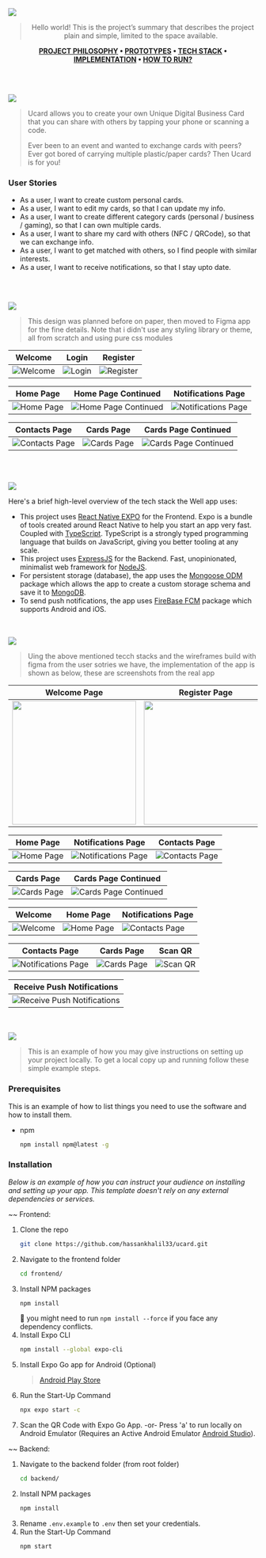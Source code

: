 <img src="./readme/title1.svg"/>

<div align="center">

> Hello world! This is the project’s summary that describes the project plain and simple, limited to the space available.  

**[PROJECT PHILOSOPHY](https://github.com/hassankhalil33/ucard#project-philosophy) • [PROTOTYPES](https://github.com/hassankhalil33/ucard#wireframes) • [TECH STACK](https://github.com/hassankhalil33/ucard#tech-stack) • [IMPLEMENTATION](https://github.com/hassankhalil33/ucard#impplementation) • [HOW TO RUN?](https://github.com/hassankhalil33/ucard#how-to-run)**

</div>

<br><br>


<img id="project-philosophy" src="./readme/title2.svg"/>

> Ucard allows you to create your own Unique Digital Business Card that you can share with others by tapping your phone or scanning a code.
> 
> Ever been to an event and wanted to exchange cards with peers? Ever got bored of carrying multiple plastic/paper cards? 
Then Ucard is for you!

### User Stories
- As a user, I want to create custom personal cards.
- As a user, I want to edit my cards, so that I can update my info.
- As a user, I want to create different category cards (personal / business / gaming), so that I can own multiple cards.
- As a user, I want to share my card with others (NFC / QRCode), so that we can exchange info.
- As a user, I want to get matched with others, so I find people with similar interests.
- As a user, I want to receive notifications, so that I stay upto date.

<br><br>

<img id="wireframes" src="./readme/title3.svg"/>

> This design was planned before on paper, then moved to Figma app for the fine details.
Note that i didn't use any styling library or theme, all from scratch and using pure css modules

|  Welcome  |    Login    | Register |
| --------- | ----------- | -------- |
| ![Welcome](https://github.com/hassankhalil33/ucard/blob/master/readme/Welcome.png) | ![Login](https://github.com/hassankhalil33/ucard/blob/master/readme/Login.png) | ![Register](https://github.com/hassankhalil33/ucard/blob/master/readme/Sign_Up.png)

|      Home Page      | Home Page Continued  | Notifications Page  |
| ------------------- | -------------------- | ------------------- |
| ![Home Page](https://github.com/hassankhalil33/ucard/blob/master/readme/Home_Page.png) | ![Home Page Continued](https://github.com/hassankhalil33/ucard/blob/master/readme/Home_Page_Continued.png) | ![Notifications Page](https://github.com/hassankhalil33/ucard/blob/master/readme/Notifications_Page.png)

| Contacts Page  | Cards Page  | Cards Page Continued
| ----- | ----- | ----- |
| ![Contacts Page](https://github.com/hassankhalil33/ucard/blob/master/readme/Contacts_Page.png) | ![Cards Page](https://github.com/hassankhalil33/ucard/blob/master/readme/Cards_Page.png) | ![Cards Page Continued](https://github.com/hassankhalil33/ucard/blob/master/readme/Cards_Page_Continued.png)

<br><br>

<img id="tech-stack" src="./readme/title4.svg"/>

Here's a brief high-level overview of the tech stack the Well app uses:

- This project uses [React Native EXPO](https://expo.dev/) for the Frontend. Expo is a bundle of tools created around React Native to help you start an app very fast. Coupled with [TypeScript](https://www.typescriptlang.org/). TypeScript is a strongly typed programming language that builds on JavaScript, giving you better tooling at any scale.
- This project uses [ExpressJS](https://expressjs.com/) for the Backend. Fast, unopinionated, minimalist web framework for [NodeJS](https://nodejs.org/en/).
- For persistent storage (database), the app uses the [Mongoose ODM](https://mongoosejs.com) package which allows the app to create a custom storage schema and save it to [MongoDB](https://www.mongodb.com).
- To send push notifications, the app uses [FireBase FCM](https://firebase.google.com/docs/cloud-messaging) package which supports Android and iOS.



<br><br>
<img id="impplementation" src="./readme/title5.svg"/>

> Uing the above mentioned tecch stacks and the wireframes build with figma from the user sotries we have, the implementation of the app is shown as below, these are screenshots from the real app

| Welcome Page  | Register Page | Login Page  |
| ------------- | ------------- | ----------- |
| <img width="250" src="./readme/welcome-imp.jpg"/> | <img width="250" src="./readme/register-imp.jpg"/> | <img width="250" src="./readme/login-imp.jpg"/>

| Home Page  | Notifications Page  | Contacts Page  |
| ---------- | ------------------- | -------------- |
| ![Home Page](https://github.com/hassankhalil33/ucard/blob/master/readme/home-imp.jpg) | ![Notifications Page](https://github.com/hassankhalil33/ucard/blob/master/readme/notifications-imp.jpg) | ![Contacts Page](https://github.com/hassankhalil33/ucard/blob/master/readme/contacts-imp.jpg)

| Cards Page  | Cards Page Continued  |
| --------------------------- | --------------------------- |
| ![Cards Page](https://github.com/hassankhalil33/ucard/blob/master/readme/cards-imp.jpg) | ![Cards Page Continued](https://github.com/hassankhalil33/ucard/blob/master/readme/cards2-imp.jpg)

| Welcome  | Home Page  | Notifications Page  |
| -------- | ---------- | ------------------- |
| ![Welcome](https://github.com/hassankhalil33/ucard/blob/master/readme/welcome-screen.gif) | ![Home Page](https://github.com/hassankhalil33/ucard/blob/master/readme/home-page.gif) | ![Contacts Page](https://github.com/hassankhalil33/ucard/blob/master/readme/notifications-page.gif)

| Contacts Page  | Cards Page  | Scan QR  |
| -------------- | ----------- | -------- |
| ![Notifications Page](https://github.com/hassankhalil33/ucard/blob/master/readme/contacts-page.gif) | ![Cards Page](https://github.com/hassankhalil33/ucard/blob/master/readme/cards-page.gif) | ![Scan QR](https://github.com/hassankhalil33/ucard/blob/master/readme/scan-qr.gif)

| Receive Push Notifications  |
| --------------------------- |
| ![Receive Push Notifications](https://github.com/hassankhalil33/ucard/blob/master/readme/push-notifications.gif)


<br><br>
<img id="how-to-run" src="./readme/title6.svg"/>


> This is an example of how you may give instructions on setting up your project locally.
To get a local copy up and running follow these simple example steps.

### Prerequisites

This is an example of how to list things you need to use the software and how to install them.
* npm
  ```sh
  npm install npm@latest -g
  ```

### Installation

_Below is an example of how you can instruct your audience on installing and setting up your app. This template doesn't rely on any external dependencies or services._

~~ Frontend:
1. Clone the repo
   ```sh
   git clone https://github.com/hassankhalil33/ucard.git
   ```
2. Navigate to the frontend folder
   ```sh
   cd frontend/
   ```
3. Install NPM packages
   ```sh
   npm install
   ```
   🚨 you might need to run `npm install --force`  if you face any dependency conflicts.
4. Install Expo CLI
   ```sh
   npm install --global expo-cli
   ```
5. Install Expo Go app for Android (Optional)
   > [Android Play Store](https://play.google.com/store/apps/details?id=host.exp.exponent)
6. Run the Start-Up Command
   ```sh
   npx expo start -c
   ```
7. Scan the QR Code with Expo Go App.
    -or-
   Press 'a' to run locally on Android Emulator (Requires an Active Android Emulator [Android Studio](https://developer.android.com/studio/install)).
   
~~ Backend:
1. Navigate to the backend folder (from root folder)
   ```sh
   cd backend/
   ```
2. Install NPM packages
   ```sh
   npm install
   ```
3. Rename `.env.example` to `.env` then set your credentials.
4. Run the Start-Up Command
   ```sh
   npm start
   ```

